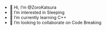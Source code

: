 - 👋 Hi, I’m @ZoroKatsura
- 👀 I’m interested in Sleeping
- 🌱 I’m currently learning C++
- 💞️ I’m looking to collaborate on Code Breaking

<!---
ZoroKatsura/ZoroKatsura is a ✨ special ✨ repository because its `README.md` (this file) appears on your GitHub profile.
You can click the Preview link to take a look at your changes.
--->
